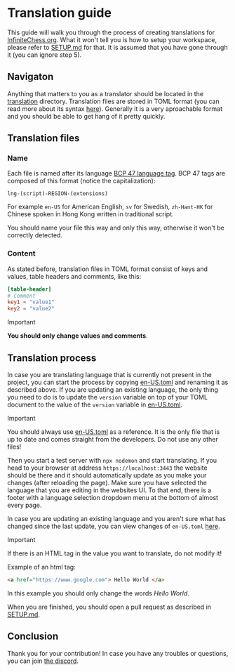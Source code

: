 # Translation guide #

This guide will walk you through the process of creating translations for [InfiniteChess.org](https://www.infinitechess.org). What it won't tell you is how to setup your workspace, please refer to [SETUP.md](./SETUP.md) for that. It is assumed that you have gone through it (you can ignore step 5).

## Navigaton ##

Anything that matters to you as a translator should be located in the [translation](../translation/) directory. Translation files are stored in TOML format (you can read more about its syntax [here](https://toml.io/)). Generally it is a very aproachable format and you should be able to get hang of it pretty quickly.

## Translation files ##

### Name ###

Each file is named after its language [BCP 47 language tag](https://en.wikipedia.org/wiki/IETF_language_tag). BCP 47 tags are composed of this format (notice the capitalization):

`lng-(script)-REGION-(extensions)`

For example `en-US` for American English, `sv` for Swedish, `zh-Hant-HK` for Chinese spoken in Hong Kong written in traditional script.

You should name your file this way and only this way, otherwise it won't be correctly detected.

### Content ###

As stated before, translation files in TOML format consist of keys and values, table headers and comments, like this:

```toml
[table-header]
# Comment
key1 = "value1"
key2 = "value2"
```

> [!IMPORTANT]
> **You should only change values and comments**.

## Translation process ##

In case you are translating language that is currently not present in the project, you can start the process by copying [en-US.toml](../translation/en-US.toml) and renaming it as described above. If you are updating an existing language, the only thing you need to do is to update the `version` variable on top of your TOML document to the value of the `version` variable in [en-US.toml](../translation/en-US.toml).

> [!IMPORTANT]
> You should always use [en-US.toml](../translation/en-US.toml) as a reference. It is the only file that is up to date and comes straight from the developers. Do not use any other files!

Then you start a test server with `npx nodemon` and start translating. If you head to your browser at address `https://localhost:3443` the website should be there and it should automatically update as you make your changes (after reloading the page). Make sure you have selected the language that you are editing in the websites UI. To that end, there is a footer with a language selection dropdown menu at the bottom of almost every page.

In case you are updating an existing language and you aren't sure what has changed since the last update, you can view changes of `en-US.toml` [here](https://github.com/Infinite-Chess/infinitechess.org/commits/main/translation/en-US.toml).

> [!IMPORTANT]
> If there is an HTML tag in the value you want to translate, do not modify it!
> 
> Example of an html tag:
> ```html
> <a href="https://www.google.com"> Hello World </a>
> ```
> In this example you should only change the words *Hello World*.

When you are finished, you should open a pull request as described in [SETUP.md](./SETUP.md).

## Conclusion ##

Thank you for your contribution! In case you have any troubles or questions, you can join [the discord](https://discord.gg/NFWFGZeNh5).
